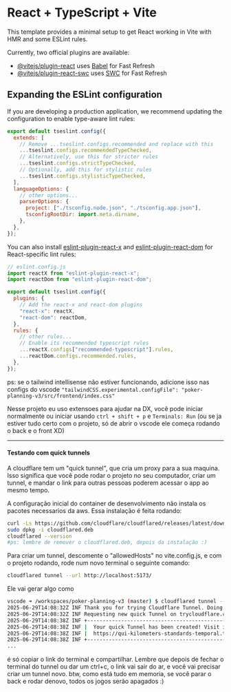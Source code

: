 # React + TypeScript + Vite

This template provides a minimal setup to get React working in Vite with HMR and some ESLint rules.

Currently, two official plugins are available:

- [@vitejs/plugin-react](https://github.com/vitejs/vite-plugin-react/blob/main/packages/plugin-react) uses [Babel](https://babeljs.io/) for Fast Refresh
- [@vitejs/plugin-react-swc](https://github.com/vitejs/vite-plugin-react/blob/main/packages/plugin-react-swc) uses [SWC](https://swc.rs/) for Fast Refresh

## Expanding the ESLint configuration

If you are developing a production application, we recommend updating the configuration to enable type-aware lint rules:

```js
export default tseslint.config({
  extends: [
    // Remove ...tseslint.configs.recommended and replace with this
    ...tseslint.configs.recommendedTypeChecked,
    // Alternatively, use this for stricter rules
    ...tseslint.configs.strictTypeChecked,
    // Optionally, add this for stylistic rules
    ...tseslint.configs.stylisticTypeChecked,
  ],
  languageOptions: {
    // other options...
    parserOptions: {
      project: ["./tsconfig.node.json", "./tsconfig.app.json"],
      tsconfigRootDir: import.meta.dirname,
    },
  },
});
```

You can also install [eslint-plugin-react-x](https://github.com/Rel1cx/eslint-react/tree/main/packages/plugins/eslint-plugin-react-x) and [eslint-plugin-react-dom](https://github.com/Rel1cx/eslint-react/tree/main/packages/plugins/eslint-plugin-react-dom) for React-specific lint rules:

```js
// eslint.config.js
import reactX from "eslint-plugin-react-x";
import reactDom from "eslint-plugin-react-dom";

export default tseslint.config({
  plugins: {
    // Add the react-x and react-dom plugins
    "react-x": reactX,
    "react-dom": reactDom,
  },
  rules: {
    // other rules...
    // Enable its recommended typescript rules
    ...reactX.configs["recommended-typescript"].rules,
    ...reactDom.configs.recommended.rules,
  },
});
```

ps: se o tailwind intellisense não estiver funcionando, adicione isso nas configs do vscode `"tailwindCSS.experimental.configFile": "poker-planning-v3/src/frontend/index.css"`

Nesse projeto eu uso extensoes para ajudar na DX, você pode iniciar normalmente ou iniciar usando `ctrl + shift + p` e `Terminals: Run` (ou se ja estiver tudo certo com o projeto, só de abrir o vscode ele começa rodando o back e o front XD)

---

#### Testando com quick tunnels

A cloudflare tem um "quick tunnel", que cria um proxy para a sua maquina. Isso significa que você pode rodar o projeto no seu computador, criar um tunnel, e mandar o link para outras pessoas poderem acessar o app ao mesmo tempo.

A configuração inicial do container de desenvolvimento não instala os pacotes necessarios da aws. Essa instalação é feita rodando:

```bash
curl -Ls https://github.com/cloudflare/cloudflared/releases/latest/download/cloudflared-linux-amd64.deb -o cloudflared.deb
sudo dpkg -i cloudflared.deb
cloudflared --version
#ps: lembre de remover o cloudflared.deb, depois da instalação :)
```

Para criar um tunnel, descomente o "allowedHosts" no vite.config.js, e com o projeto rodando, rode num novo terminal o seguinte comando:

```bash
cloudflared tunnel --url http://localhost:5173/
```

Ele vai gerar algo como

```bash
vscode ➜ /workspaces/poker-planning-v3 (master) $ cloudflared tunnel --url http://localhost:5173/
2025-06-29T14:08:32Z INF Thank you for trying Cloudflare Tunnel. Doing so, without a Cloudflare account, is a quick way to experiment and try it out. However, be aware that these account-less Tunnels have no uptime guarantee, are subject to the Cloudflare Online Services Terms of Use (https://www.cloudflare.com/website-terms/), and Cloudflare reserves the right to investigate your use of Tunnels for violations of such terms. If you intend to use Tunnels in production you should use a pre-created named tunnel by following: https://developers.cloudflare.com/cloudflare-one/connections/connect-apps
2025-06-29T14:08:32Z INF Requesting new quick Tunnel on trycloudflare.com...
2025-06-29T14:08:38Z INF +--------------------------------------------------------------------------------------------+
2025-06-29T14:08:38Z INF |  Your quick Tunnel has been created! Visit it at (it may take some time to be reachable):  |
2025-06-29T14:08:38Z INF |  https://qui-kilometers-standards-temporal.trycloudflare.com                               |
2025-06-29T14:08:38Z INF +--------------------------------------------------------------------------------------------+
...
```

é só copiar o link do terminal e compartilhar. Lembre que depois de fechar o terminal do tunnel ou dar um ctrl+c, o link vai sair do ar, e você vai precisar criar um tunnel novo. btw, como está tudo em memoria, se você parar o back e rodar denovo, todos os jogos serão apagados :)
